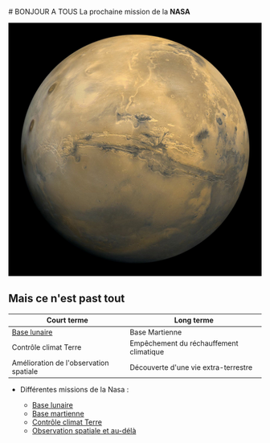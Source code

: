 # BONJOUR A TOUS
La prochaine mission de la **NASA**

![Image de Mars](img/mars.jpg)

## Mais ce n'est past tout

Court terme | Long terme             
------------ | -------------
[Base lunaire](https://www.nasa.gov/content/humans-on-the-moon-0) | Base Martienne
Contrôle climat Terre |  Empêchement du réchauffement climatique
Amélioration de l'observation spatiale | Découverte d'une vie extra-terrestre



* Différentes missions de la Nasa : 

    * [Base lunaire](https://www.nasa.gov/content/humans-on-the-moon-0)
    * [Base martienne](https://www.nasa.gov/mission_pages/mars/main/index.html)
    * [Contrôle climat Terre](https://www.nasa.gov/topics/earth/index.html)
    * [Observation spatiale et au-délà](https://www.nasa.gov/topics/solarsystem/index.html)


